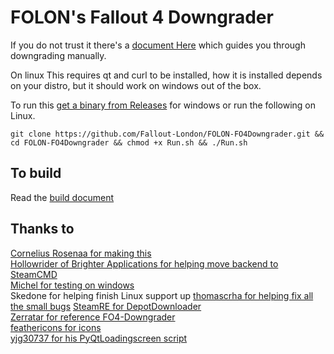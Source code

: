 # FOLON's Fallout 4 Downgrader

If you do not trust it there's a [document Here](./Manually.md) which guides you through downgrading manually.

On linux This requires qt and curl to be installed, how it is installed depends on your distro, but it should work on windows out of the box.

To run this [get a binary from Releases](https://github.com/Fallout-London/FOLON-FO4Downgrader/releases/latest) for windows or run the following on Linux.

```
git clone https://github.com/Fallout-London/FOLON-FO4Downgrader.git && cd FOLON-FO4Downgrader && chmod +x Run.sh && ./Run.sh
```

## To build
Read the [build document](./build.md)

## Thanks to
[Cornelius Rosenaa for making this](https://coffandro.github.io/)\
[Hollowrider of Brighter Applications for helping move backend to SteamCMD](https://github.com/Brighter-Applications)\
[Michel for testing on windows](https://www.linkedin.com/in/michellichand/)\
Skedone for helping finish Linux support up
[thomascrha for helping fix all the small bugs](https://github.com/thomascrha) 
[SteamRE for DepotDownloader](https://github.com/SteamRE/DepotDownloader)\
[Zerratar for reference FO4-Downgrader](https://www.twitch.tv/zerratar)\
[feathericons for icons](https://feathericons.com/)\
[yjg30737 for his PyQtLoadingscreen script](https://github.com/yjg30737/pyqt-translucent-full-loading-screen-thread)
